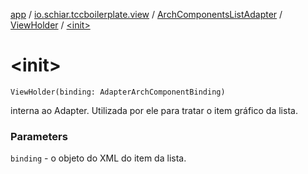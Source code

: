 [app](../../../index.md) / [io.schiar.tccboilerplate.view](../../index.md) / [ArchComponentsListAdapter](../index.md) / [ViewHolder](index.md) / [&lt;init&gt;](./-init-.md)

# &lt;init&gt;

`ViewHolder(binding: AdapterArchComponentBinding)`

interna ao Adapter. Utilizada por ele para tratar o item gráfico da lista.

### Parameters

`binding` - o objeto do XML do item da lista.